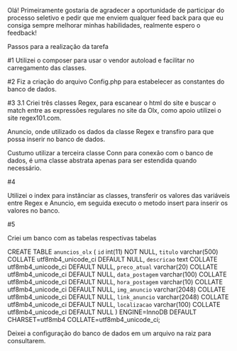 Olá!
Primeiramente gostaria de agradecer a oportunidade de participar do processo seletivo
e pedir que me enviem qualquer feed back para que eu consiga sempre melhorar minhas habilidades,
realmente espero o feedback!

Passos para a realização da tarefa

#1
Utilizei o composer para usar o vendor autoload e facilitar no carregamento das classes.

#2
Fiz a criação do arquivo Config.php para estabelecer as constantes do banco de dados.

#3
3.1
Criei três classes
Regex, para escanear o html do site e buscar o match entre as expressões regulares no site da Olx,
como apoio utilizei o site regex101.com.

Anuncio, onde utilizado os dados da classe Regex e transfiro para que possa inserir no banco de dados.

Custumo utilizar a terceira classe Conn para conexão com o banco de dados, é uma classe abstrata apenas para ser estendida quando necessário.

#4 

Utilizei o index para instânciar as classes, transferir os valores das variáveis entre Regex e Anuncio, 
em seguida executo o metodo insert para inserir os valores no banco.

#5

Criei um banco com as tabelas respectivas tabelas

CREATE TABLE `anuncios_olx` (
  `id` int(11) NOT NULL,
  `titulo` varchar(500) COLLATE utf8mb4_unicode_ci DEFAULT NULL,
  `descricao` text COLLATE utf8mb4_unicode_ci DEFAULT NULL,
  `preco_atual` varchar(20) COLLATE utf8mb4_unicode_ci DEFAULT NULL,
  `data_postagem` varchar(100) COLLATE utf8mb4_unicode_ci DEFAULT NULL,
  `hora_postagem` varchar(10) COLLATE utf8mb4_unicode_ci DEFAULT NULL,
  `img_anuncio` varchar(2048) COLLATE utf8mb4_unicode_ci DEFAULT NULL,
  `link_anuncio` varchar(2048) COLLATE utf8mb4_unicode_ci DEFAULT NULL,
  `localizacao` varchar(100) COLLATE utf8mb4_unicode_ci DEFAULT NULL
) ENGINE=InnoDB DEFAULT CHARSET=utf8mb4 COLLATE=utf8mb4_unicode_ci;

Deixei a configuração do banco de dados em um arquivo na raiz para consultarem.




